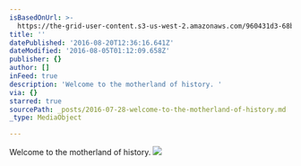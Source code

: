 ```yaml
---
isBasedOnUrl: >-
  https://the-grid-user-content.s3-us-west-2.amazonaws.com/960431d3-68b6-4bf1-81d4-8ec7decfa197.jpg
title: ''
datePublished: '2016-08-20T12:36:16.641Z'
dateModified: '2016-08-05T01:12:09.658Z'
publisher: {}
author: []
inFeed: true
description: 'Welcome to the motherland of history. '
via: {}
starred: true
sourcePath: _posts/2016-07-28-welcome-to-the-motherland-of-history.md
_type: MediaObject

---
```

Welcome to the motherland of history. ![](https://the-grid-user-content.s3-us-west-2.amazonaws.com/960431d3-68b6-4bf1-81d4-8ec7decfa197.jpg)